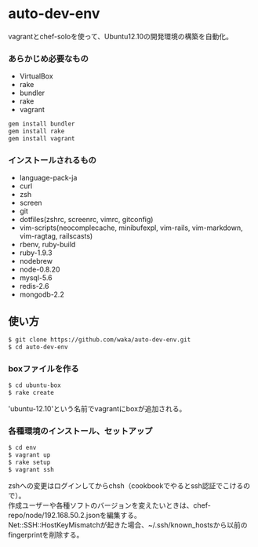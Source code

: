 # auto-dev-env

vagrantとchef-soloを使って、Ubuntu12.10の開発環境の構築を自動化。

### あらかじめ必要なもの

* VirtualBox
* rake
* bundler
* rake
* vagrant

```sh
gem install bundler
gem install rake
gem install vagrant
```

### インストールされるもの

* language-pack-ja
* curl
* zsh
* screen
* git
* dotfiles(zshrc, screenrc, vimrc, gitconfig)
* vim-scripts(neocomplecache, minibufexpl, vim-rails, vim-markdown, vim-ragtag, railscasts)
* rbenv, ruby-build
* ruby-1.9.3
* nodebrew
* node-0.8.20
* mysql-5.6
* redis-2.6
* mongodb-2.2


## 使い方

```sh
$ git clone https://github.com/waka/auto-dev-env.git
$ cd auto-dev-env
```

### boxファイルを作る

```sh
$ cd ubuntu-box
$ rake create
```

'ubuntu-12.10'という名前でvagrantにboxが追加される。

### 各種環境のインストール、セットアップ

```sh
$ cd env
$ vagrant up
$ rake setup
$ vagrant ssh
```

zshへの変更はログインしてからchsh（cookbookでやるとssh認証でこけるので）。  
作成ユーザーや各種ソフトのバージョンを変えたいときは、chef-repo/node/192.168.50.2.jsonを編集する。  
Net::SSH::HostKeyMismatchが起きた場合、~/.ssh/known_hostsから以前のfingerprintを削除する。
